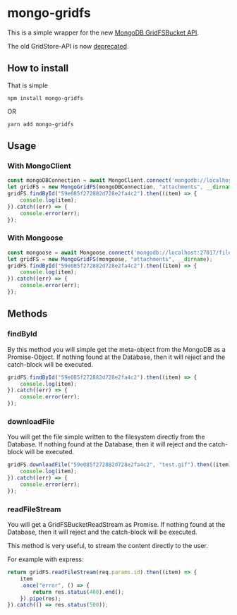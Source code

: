 # mongo-gridfs

This is a simple wrapper for the new [MongoDB GridFSBucket API](http://mongodb.github.io/node-mongodb-native/3.0/tutorials/gridfs/streaming/).

The old GridStore-API is now [deprecated](http://mongodb.github.io/node-mongodb-native/3.0/tutorials/gridfs/gridstore/).


## How to install

That is simple

`npm install mongo-gridfs`

OR

`yarn add mongo-gridfs`

## Usage

### With MongoClient

```js
const mongoDBConnection = await MongoClient.connect('mongodb://localhost:27017/files');
let gridFS = new MongoGridFS(mongoDBConnection, "attachments", __dirname);
gridFS.findById("59e085f272882d728e2fa4c2").then((item) => {
    console.log(item);
}).catch((err) => {
    console.error(err);
});

```

### With Mongoose

```js
const mongoose = await Mongoose.connect('mongodb://localhost:27017/files');
let gridFS = new MongoGridFS(mongoose, "attachments", __dirname);
gridFS.findById("59e085f272882d728e2fa4c2").then((item) => {
    console.log(item);
}).catch((err) => {
    console.error(err);
});

```


## Methods

### findById

By this method you will simple get the meta-object from the MongoDB as a Promise-Object.
If nothing found at the Database, then it will reject and the catch-block will be executed.

```js
gridFS.findById("59e085f272882d728e2fa4c2").then((item) => {
    console.log(item);
}).catch((err) => {
    console.error(err);
});
```

### downloadFile

You will get the file simple written to the filesystem directly from the Database.
If nothing found at the Database, then it will reject and the catch-block will be executed.

```js
gridFS.downloadFile("59e085f272882d728e2fa4c2", "test.gif").then((item) => {
    console.log(item);
}).catch((err) => {
    console.error(err);
});
```

### readFileStream

You will get a GridFSBucketReadStream as Promise.
If nothing found at the Database, then it will reject and the catch-block will be executed.

This method is very useful, to stream the content directly to the user.

For example with express:
```js
return gridFS.readFileStream(req.params.id).then((item) => {
    item
    .once("error", () => {
        return res.status(400).end();
    }).pipe(res);
}).catch(() => res.status(500));
```

